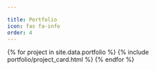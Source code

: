 ```yaml
---

title: Portfolio
icon: fas fa-info
order: 4
---
```




<div class="card-columns">
  {% for project in site.data.portfolio %}
    {% include portfolio/project_card.html %}
  {% endfor %}
</div>

